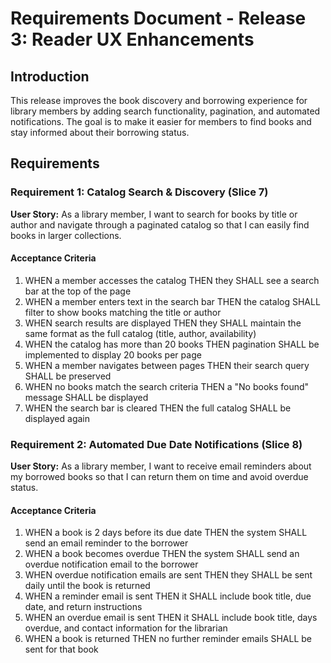 # Requirements Document - Release 3: Reader UX Enhancements

## Introduction

This release improves the book discovery and borrowing experience for library members by adding search functionality, pagination, and automated notifications. The goal is to make it easier for members to find books and stay informed about their borrowing status.

## Requirements

### Requirement 1: Catalog Search & Discovery (Slice 7)

**User Story:** As a library member, I want to search for books by title or author and navigate through a paginated catalog so that I can easily find books in larger collections.

#### Acceptance Criteria

1. WHEN a member accesses the catalog THEN they SHALL see a search bar at the top of the page
2. WHEN a member enters text in the search bar THEN the catalog SHALL filter to show books matching the title or author
3. WHEN search results are displayed THEN they SHALL maintain the same format as the full catalog (title, author, availability)
4. WHEN the catalog has more than 20 books THEN pagination SHALL be implemented to display 20 books per page
5. WHEN a member navigates between pages THEN their search query SHALL be preserved
6. WHEN no books match the search criteria THEN a "No books found" message SHALL be displayed
7. WHEN the search bar is cleared THEN the full catalog SHALL be displayed again

### Requirement 2: Automated Due Date Notifications (Slice 8)

**User Story:** As a library member, I want to receive email reminders about my borrowed books so that I can return them on time and avoid overdue status.

#### Acceptance Criteria

1. WHEN a book is 2 days before its due date THEN the system SHALL send an email reminder to the borrower
2. WHEN a book becomes overdue THEN the system SHALL send an overdue notification email to the borrower
3. WHEN overdue notification emails are sent THEN they SHALL be sent daily until the book is returned
4. WHEN a reminder email is sent THEN it SHALL include book title, due date, and return instructions
5. WHEN an overdue email is sent THEN it SHALL include book title, days overdue, and contact information for the librarian
6. WHEN a book is returned THEN no further reminder emails SHALL be sent for that book